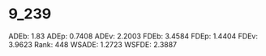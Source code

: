 # 9_239

ADEb: 1.83
ADEp: 0.7408
ADEv: 2.2003
FDEb: 3.4584
FDEp: 1.4404
FDEv: 3.9623
Rank: 448
WSADE: 1.2723
WSFDE: 2.3887